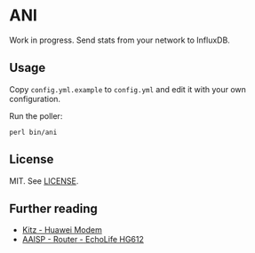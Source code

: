 # ANI

Work in progress. Send stats from your network to InfluxDB.

## Usage

Copy `config.yml.example` to `config.yml` and edit it with your own
configuration.

Run the poller:

```
perl bin/ani
```

## License

MIT. See [LICENSE](/LICENSE).

## Further reading

* [Kitz - Huawei Modem](https://kitz.co.uk/routers/openreach-modems.htm#Huawei_modem)
* [AAISP - Router - EchoLife HG612](https://support.aa.net.uk/Router_-_EchoLife_HG612)

